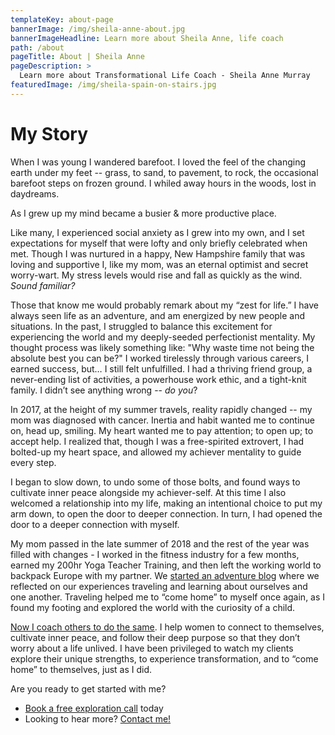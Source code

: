 ```yaml
---
templateKey: about-page
bannerImage: /img/sheila-anne-about.jpg
bannerImageHeadline: Learn more about Sheila Anne, life coach
path: /about
pageTitle: About | Sheila Anne
pageDescription: >
  Learn more about Transformational Life Coach - Sheila Anne Murray
featuredImage: /img/sheila-spain-on-stairs.jpg
---
```


# My Story

When I was young I wandered barefoot. I loved the feel of the changing earth under my feet -- grass, to sand, to pavement, to rock, the occasional barefoot steps on frozen ground. I whiled away hours in the woods, lost in daydreams.

As I grew up my mind became a busier & more productive place.

Like many, I experienced social anxiety as I grew into my own, and I set expectations for myself that were lofty and only briefly celebrated when met. Though I was nurtured in a happy, New Hampshire family that was loving and supportive I, like my mom, was an eternal optimist and secret worry-wart. My stress levels would rise and fall as quickly as the wind. _Sound familiar?_

Those that know me would probably remark about my “zest for life.” I have always seen life as an adventure, and am energized by new people and situations. In the past, I struggled to balance this excitement for experiencing the world and my deeply-seeded perfectionist mentality. My thought process was likely something like: "Why waste time not being the absolute best you can be?" I worked tirelessly through various careers, I earned success, but… I still felt unfulfilled. I had a thriving friend group, a never-ending list of activities, a powerhouse work ethic, and a tight-knit family. I didn’t see anything wrong -- _do you_?

In 2017, at the height of my summer travels, reality rapidly changed -- my mom was diagnosed with cancer. Inertia and habit wanted me to continue on, head up, smiling. My heart wanted me to pay attention; to open up; to accept help. I realized that, though I was a free-spirited extrovert, I had bolted-up my heart space, and allowed my achiever mentality to guide every step.

I began to slow down, to undo some of those bolts, and found ways to cultivate inner peace alongside my achiever-self. At this time I also welcomed a relationship into my life, making an intentional choice to put my arm down, to open the door to deeper connection. In turn, I had opened the door to a deeper connection with myself.

My mom passed in the late summer of 2018 and the rest of the year was filled with changes - I worked in the fitness industry for a few months, earned my 200hr Yoga Teacher Training, and then left the working world to backpack Europe with my partner. We [started an adventure blog](https://www.sheandjim.com/) where we reflected on our experiences traveling and learning about ourselves and one another. Traveling helped me to “come home” to myself once again, as I found my footing and explored the world with the curiosity of a child.

[Now I coach others to do the same](/working-together/). I help women to connect to themselves, cultivate inner peace, and follow their deep purpose so that they don’t worry about a life unlived. I have been privileged to watch my clients explore their unique strengths, to experience transformation, and to “come home” to themselves, just as I did.

Are you ready to get started with me?

- [Book a free exploration call](/book/) today
- Looking to hear more? [Contact me!](/contact/)
